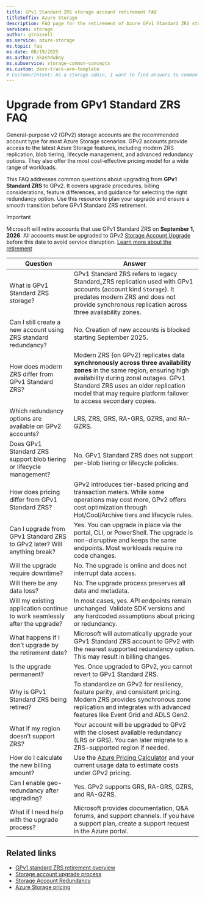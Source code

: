 ```yaml
---
title: GPv1 Standard ZRS storage account retirement FAQ
titleSuffix: Azure Storage
description: FAQ page for the retirement of Azure GPv1 Standard ZRS storage accounts.
services: storage
author: gtrossell
ms.service: azure-storage
ms.topic: faq
ms.date: 08/19/2025
ms.author: akashdubey
ms.subservice: storage-common-concepts
ms.custom: devx-track-arm-template
# CustomerIntent: As a storage admin, I want to find answers to common questions about the retirement of General Purpose v1 (GPv1) Standard Zone Redundant Storage storage accounts, so that I can plan my upgrade to General Purpose v2 (GPv2) and avoid service disruption.
---
```


# Upgrade from GPv1 Standard ZRS FAQ

General-purpose v2 (GPv2) storage accounts are the recommended account type for most Azure Storage scenarios. GPv2 accounts provide access to the latest Azure Storage features, including modern ZRS replication, blob tiering, lifecycle management, and advanced redundancy options. They also offer the most cost-effective pricing model for a wide range of workloads.

This FAQ addresses common questions about upgrading from **GPv1 Standard ZRS** to GPv2. It covers upgrade procedures, billing considerations, feature differences, and guidance for selecting the right redundancy option. Use this resource to plan your upgrade and ensure a smooth transition before GPv1 Standard ZRS retirement.

> [!IMPORTANT]
> Microsoft will retire accounts that use GPv1 Standard ZRS on **September 1, 2026**. All accounts must be upgraded to GPv2 [Storage Account Upgrade](storage-account-upgrade.md) before this date to avoid service disruption. [Learn more about the retirement](general-purpose-version-1-standard-zrs-migration-overview.md)

| Question | Answer |
|----------|--------|
| What is GPv1 Standard ZRS storage? | GPv1 Standard ZRS refers to legacy Standard_ZRS replication used with GPv1 accounts (account kind `Storage`). It predates modern ZRS and does not provide synchronous replication across three availability zones. |
| Can I still create a new account using ZRS standard redundancy? | No. Creation of new accounts is blocked starting September 2025. |
| How does modern ZRS differ from GPv1 Standard ZRS? | Modern ZRS (on GPv2) replicates data **synchronously across three availability zones** in the same region, ensuring high availability during zonal outages. GPv1 Standard ZRS uses an older replication model that may require platform failover to access secondary copies. |
| Which redundancy options are available on GPv2 accounts? | LRS, ZRS, GRS, RA-GRS, GZRS, and RA-GZRS. |
| Does GPv1 Standard ZRS support blob tiering or lifecycle management? | No. GPv1 Standard ZRS does not support per-blob tiering or lifecycle policies. |
| How does pricing differ from GPv1 Standard ZRS? | GPv2 introduces tier-based pricing and transaction meters. While some operations may cost more, GPv2 offers cost optimization through Hot/Cool/Archive tiers and lifecycle rules. |
| Can I upgrade from GPv1 Standard ZRS to GPv2 later? Will anything break? | Yes. You can upgrade in place via the portal, CLI, or PowerShell. The upgrade is non-disruptive and keeps the same endpoints. Most workloads require no code changes. |
| Will the upgrade require downtime? | No. The upgrade is online and does not interrupt data access. |
| Will there be any data loss? | No. The upgrade process preserves all data and metadata. |
| Will my existing application continue to work seamlessly after the upgrade? | In most cases, yes. API endpoints remain unchanged. Validate SDK versions and any hardcoded assumptions about pricing or redundancy. |
| What happens if I don’t upgrade by the retirement date? | Microsoft will automatically upgrade your GPv1 Standard ZRS account to GPv2 with the nearest supported redundancy option. This may result in billing changes. |
| Is the upgrade permanent? | Yes. Once upgraded to GPv2, you cannot revert to GPv1 Standard ZRS. |
| Why is GPv1 Standard ZRS being retired? | To standardize on GPv2 for resiliency, feature parity, and consistent pricing. Modern ZRS provides synchronous zone replication and integrates with advanced features like Event Grid and ADLS Gen2. |
| What if my region doesn’t support ZRS? | Your account will be upgraded to GPv2 with the closest available redundancy (LRS or GRS). You can later migrate to a ZRS-supported region if needed. |
| How do I calculate the new billing amount? | Use the [Azure Pricing Calculator](https://azure.microsoft.com/pricing/calculator/) and your current usage data to estimate costs under GPv2 pricing. |
| Can I enable geo-redundancy after upgrading? | Yes. GPv2 supports GRS, RA-GRS, GZRS, and RA-GZRS. |
| What if I need help with the upgrade process? | Microsoft provides documentation, Q&A forums, and support channels. If you have a support plan, create a support request in the Azure portal. |

## Related links
- [GPv1 standard ZRS retirement overview](general-purpose-version-1-standard-zrs-migration-overview.md)
- [Storage account upgrade process](storage-account-upgrade.md)
- [Storage Account Redundancy](storage-redundancy.md)
- [Azure Storage pricing](https://azure.microsoft.com/pricing/details/storage/blobs/)